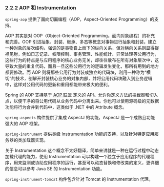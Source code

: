 ### 2.2.2 AOP 和 Instrumentation

`spring-aop` 提供了面向切面编程（AOP，Aspect-Oriented Programming）的支持。

AOP 其实是对 OOP（Object-Oriented Programming，面向对象编程）的补充和完善。OOP 引进抽象、封装、继承、多态等概念对事物进行抽象和封装，建立一种对象的层次结构，强调的是事物自上而下的纵向关系，但对横向关系则显得捉襟见肘，例如日志记录、权限控制、事务管理、性能统计、异常处理等公用行为，这些行为的特点是与应用程序的核心业务无关，却往往散布在所有对象层次中，这导致大量的重复代码，而且一旦这些公用行为的逻辑发生变化，那所有用到的地方都要修改。而 AOP 则将那些公用行为封装成独立的代码块，利用一种称为“横切”的技术，剖解开封装核心业务的对象内部，并将公用代码块融入到业务逻辑中，这样对公用代码的更新和重用都能带来极大的便利。

Spring 的 AOP 支持基于 [AOP 联盟](http://aopalliance.sourceforge.net) 定义的 API。允许你定义方法的拦截器和切入点，以便干净的将公用代码从业务代码中分离出来。你也可以使用源码级的元数据功能将行为合并到代码中，这类似于 .NET 中的 Attribute 概念。

`spring-aspects` 构件提供了集成 AspectJ 的功能，AspectJ 是一个成熟且功能强大的 AOP 框架。

`spring-instrument` 提供类级 Instrumentation 功能的支持，以及针对特定应用服务器的类加载器实现。

关于 Instrumentation 这个概念不太好翻译，简单来讲就是一种在运行过程中动态加载代理的能力，使用 Instrumentation 可以构建一个独立于应用程序的代理程序，用来监测或协助应用程序的运行，甚至可以动态替换和修改类的定义，更详细的信息可以参考 Java SE 的 Instrumentation 功能。

`spring-instrument-tomcat` 构件包含针对 Tomcat 的 Instrumentation 代理。